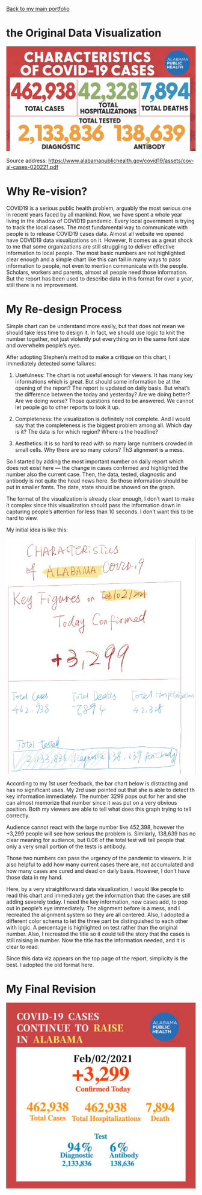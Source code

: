 [Back to my main portfolio](/README.md)

# the Original Data Visualization

![Dataviz Graphic](old.jpeg)

Source address:
https://www.alabamapublichealth.gov/covid19/assets/cov-al-cases-020221.pdf



# Why Re-vision?

COVID19 is a serious public health problem, arguably the most serious one in recent years faced by all mankind. Now, we have spent a whole year living in the shadow of COVID19 pandemic.
Every local government is trying to track the local cases. The most fundamental way to communicate with people is to release COVID19 cases data. Almost all website we opened have COVID19 data visualizations on it. However, It comes as a great shock to me that some organizations are still struggling to deliver effective information to local people. The most basic numbers are not highlighted clear enough and a simple chart like this can fail in many ways to pass information to people, not even to mention communicate with the people. Scholars, workers and parents, almost all people need those information. But the report has been used to describe data in this format for over a year, still there is no improvement.

# My Re-design Process

Simple chart can be understand more easily, but that does not mean we should take less time to design it. In fact, we should use logic to knit the number together, not just violently put everything on in the same font size and overwhelm people’s eyes.

After adopting Stephen’s method to make a critique on this chart, I immediately detected some failures:

1. Usefulness: The chart is not useful enough for viewers. It has many key informations which is great. But should some information be at the opening of the report? The report is updated on daily basis. But what’s the difference between the today and yesterday? Are we doing better? Are we doing worse? Those questions need to be answered. We cannot let people go to other reports to look it up.

2. Completeness: the visualization is definitely not complete. And I would say that the completeness is the biggest problem among all. Which day is it? The data is for which region? Where is the headline?

3. Aesthetics: it is so hard to read with so many large numbers crowded in small cells. Why there are so many colors? Th3 alignment is a mess.

So I started by adding the most important number on daily report which does not exist here — the change in cases confirmed and highlighted the number also the current case. Then, the data, tested, diagnostic and antibody is not quite the head news here. So those information should be put in smaller fonts. The date, state should be showed on the graph.

The format of the visualization is already clear enough, I don’t want to make it complex since this visualization should pass the information down in capturing people’s attention for less than 10 seconds. I don’t want this to be hard to view.

My initial idea is like this:

![sketch](sketch.jpeg)

According to my 1st user feedback, the bar chart below is distracting and has no significant uses. My 2rd user pointed out that she is able to detect th key information immediately. The number 3299 pops out for her and she can almost memorize that number since it was put on a very obvious position. Both my viewers are able to tell what does this graph trying to tell correctly.

Audience cannot react with the large number like 452,398, however the +3,299 people will see how serious the problem is. Similarly, 138,639 has no clear meaning for audience, but 0.06 of the total test will tell people that only a very small portion of the tests is antibody.

Those two numbers can pass the urgency of the pandemic to viewers. It is also helpful to add how many current cases there are, not accumulated and how many cases are cured and dead on daily basis. However, I don’t have those data in my hand.  

Here, by a very straightforward data visualization, I would like people to read this chart and immediately get the information that: the cases are still adding severely today. I need the key information, new cases add, to pop out in people’s eye immediately. The alignment before is a mess, and I recreated the alignment system so they are all centered. Also, I adopted a different color schema to let the three part be distinguished to each other with logic. A percentage is highlighted on test rather than the original number. Also, I recreated the title so it could tell the story that the cases is still raising in number. Now the title has the information needed, and it is clear to read.

Since this data viz appears on the top page of the report, simplicity is the best. I adopted the old format here.

# My Final Revision
![New](new.jpeg)



